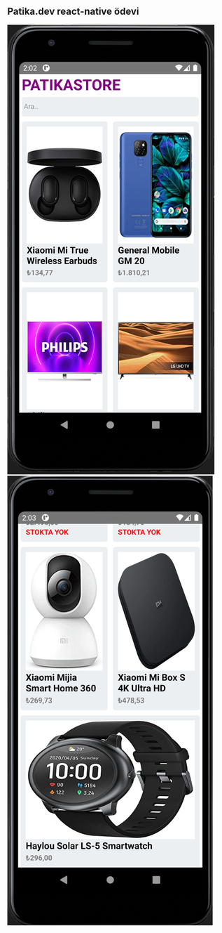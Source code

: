 ## Patika.dev react-native ödevi

![first image](./ReadMeImages/Screenshot_One.png) 
![second image](./ReadMeImages/Screenshot_Two.png) 
